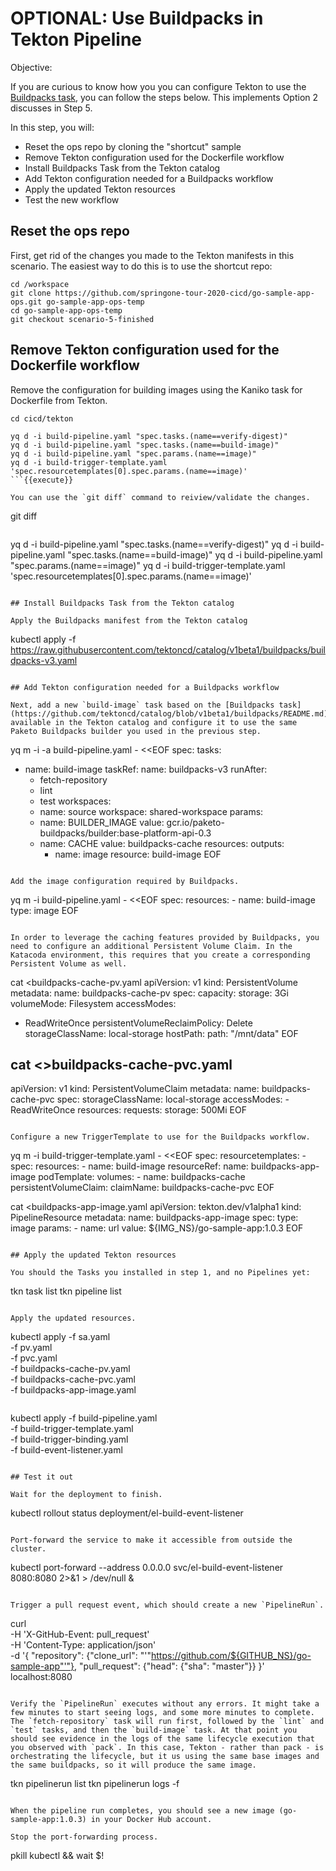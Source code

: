 # OPTIONAL: Use Buildpacks in Tekton Pipeline

Objective:

If you are curious to know how you you can configure Tekton to use the [Buildpacks task](https://github.com/tektoncd/catalog/blob/v1beta1/buildpacks/README.md), you can follow the steps below. 
This implements Option 2 discusses in Step 5.

In this step, you will:
- Reset the ops repo by cloning the "shortcut" sample
- Remove Tekton configuration used for the Dockerfile workflow
- Install Buildpacks Task from the Tekton catalog
- Add Tekton configuration needed for a Buildpacks workflow
- Apply the updated Tekton resources
- Test the new workflow

## Reset the ops repo

First, get rid of the changes you made to the Tekton manifests in this scenario. The easiest way to do this is to use the shortcut repo:

```
cd /workspace
git clone https://github.com/springone-tour-2020-cicd/go-sample-app-ops.git go-sample-app-ops-temp
cd go-sample-app-ops-temp
git checkout scenario-5-finished
```

## Remove Tekton configuration used for the Dockerfile workflow

Remove the configuration for building images using the Kaniko task for Dockerfile from Tekton.

```
cd cicd/tekton

yq d -i build-pipeline.yaml "spec.tasks.(name==verify-digest)"
yq d -i build-pipeline.yaml "spec.tasks.(name==build-image)"
yq d -i build-pipeline.yaml "spec.params.(name==image)"
yq d -i build-trigger-template.yaml 'spec.resourcetemplates[0].spec.params.(name==image)'
```{{execute}}

You can use the `git diff` command to reiview/validate the changes.
```
git diff
```{{execute}}
```
yq d -i build-pipeline.yaml "spec.tasks.(name==verify-digest)"
yq d -i build-pipeline.yaml "spec.tasks.(name==build-image)"
yq d -i build-pipeline.yaml "spec.params.(name==image)"
yq d -i build-trigger-template.yaml 'spec.resourcetemplates[0].spec.params.(name==image)'
```{{execute}}

## Install Buildpacks Task from the Tekton catalog

Apply the Buildpacks manifest from the Tekton catalog

```
kubectl apply -f https://raw.githubusercontent.com/tektoncd/catalog/v1beta1/buildpacks/buildpacks-v3.yaml
```{{execute}}

## Add Tekton configuration needed for a Buildpacks workflow

Next, add a new `build-image` task based on the [Buildpacks task](https://github.com/tektoncd/catalog/blob/v1beta1/buildpacks/README.md) available in the Tekton catalog and configure it to use the same Paketo Buildpacks builder you used in the previous step.

```
yq m -i -a build-pipeline.yaml - <<EOF
spec:
  tasks:
  - name: build-image
    taskRef:
      name: buildpacks-v3
    runAfter:
      - fetch-repository
      - lint
      - test
    workspaces:
      - name: source
        workspace: shared-workspace
    params:
      - name: BUILDER_IMAGE
        value: gcr.io/paketo-buildpacks/builder:base-platform-api-0.3
      - name: CACHE
        value: buildpacks-cache
    resources:
      outputs:
        - name: image
          resource: build-image
EOF
```{{execute}}

Add the image configuration required by Buildpacks.

```
yq m -i build-pipeline.yaml - <<EOF
spec:
  resources:
    - name: build-image
      type: image
EOF
```{{execute}}

In order to leverage the caching features provided by Buildpacks, you need to configure an additional Persistent Volume Claim. In the Katacoda environment, this requires that you create a corresponding Persistent Volume as well.

```
cat <<EOF >buildpacks-cache-pv.yaml
apiVersion: v1
kind: PersistentVolume
metadata:
  name: buildpacks-cache-pv
spec:
  capacity:
    storage: 3Gi
  volumeMode: Filesystem
  accessModes:
  - ReadWriteOnce
  persistentVolumeReclaimPolicy: Delete
  storageClassName: local-storage
  hostPath:
    path: "/mnt/data"
EOF

cat <<EOF >>buildpacks-cache-pvc.yaml
---
apiVersion: v1
kind: PersistentVolumeClaim
metadata:
  name: buildpacks-cache-pvc
spec:
  storageClassName: local-storage
  accessModes:
    - ReadWriteOnce
  resources:
    requests:
      storage: 500Mi
EOF
```{{execute}}

Configure a new TriggerTemplate to use for the Buildpacks workflow.

```
yq m -i build-trigger-template.yaml - <<EOF
spec:
  resourcetemplates:
    - spec:
        resources:
          - name: build-image
            resourceRef:
              name: buildpacks-app-image
        podTemplate:
          volumes:
            - name: buildpacks-cache
              persistentVolumeClaim:
                claimName: buildpacks-cache-pvc
EOF

cat <<EOF >buildpacks-app-image.yaml
apiVersion: tekton.dev/v1alpha1
kind: PipelineResource
metadata:
  name: buildpacks-app-image
spec:
  type: image
  params:
    - name: url
      value: ${IMG_NS}/go-sample-app:1.0.3
EOF
```{{execute}}

## Apply the updated Tekton resources

You should the Tasks you installed in step 1, and no Pipelines yet:

```
tkn task list
tkn pipeline list
```{{execute}}

Apply the updated resources.

```
kubectl apply -f sa.yaml \
              -f pv.yaml \
              -f pvc.yaml \
              -f buildpacks-cache-pv.yaml \
              -f buildpacks-cache-pvc.yaml \
              -f buildpacks-app-image.yaml
```{{execute}}

```
kubectl apply -f build-pipeline.yaml \
              -f build-trigger-template.yaml \
              -f build-trigger-binding.yaml \
              -f build-event-listener.yaml
```{{execute}}

## Test it out

Wait for the deployment to finish.

```
kubectl rollout status deployment/el-build-event-listener
```{{execute}}

Port-forward the service to make it accessible from outside the cluster.

```
kubectl port-forward --address 0.0.0.0 svc/el-build-event-listener 8080:8080 2>&1 > /dev/null &
```{{execute}}

Trigger a pull request event, which should create a new `PipelineRun`.

```
curl \
    -H 'X-GitHub-Event: pull_request' \
    -H 'Content-Type: application/json' \
    -d '{
      "repository": {"clone_url": "'"https://github.com/${GITHUB_NS}/go-sample-app"'"},
      "pull_request": {"head": {"sha": "master"}}
    }' \
localhost:8080
```{{execute}}

Verify the `PipelineRun` executes without any errors. It might take a few minutes to start seeing logs, and some more minutes to complete. The `fetch-repository` task will run first, followed by the `lint` and `test` tasks, and then the `build-image` task. At that point you should see evidence in the logs of the same lifecycle execution that you observed with `pack`. In this case, Tekton - rather than pack - is orchestrating the lifecycle, but it us using the same base images and the same buildpacks, so it will produce the same image.

```
tkn pipelinerun list
tkn pipelinerun logs -f
```{{execute}}

When the pipeline run completes, you should see a new image (go-sample-app:1.0.3) in your Docker Hub account.

Stop the port-forwarding process.

```
pkill kubectl && wait $!
```{{execute}}
